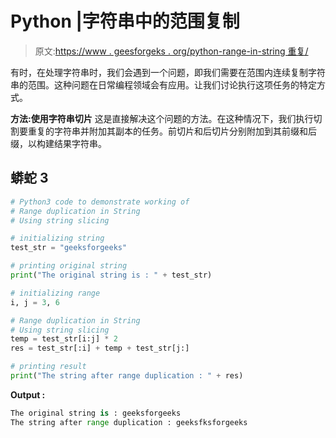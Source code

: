 # Python |字符串中的范围复制

> 原文:[https://www . geesforgeks . org/python-range-in-string 重复/](https://www.geeksforgeeks.org/python-range-duplication-in-string/)

有时，在处理字符串时，我们会遇到一个问题，即我们需要在范围内连续复制字符串的范围。这种问题在日常编程领域会有应用。让我们讨论执行这项任务的特定方式。

**方法:使用字符串切片**
这是直接解决这个问题的方法。在这种情况下，我们执行切割要重复的字符串并附加其副本的任务。前切片和后切片分别附加到其前缀和后缀，以构建结果字符串。

## 蟒蛇 3

```py
# Python3 code to demonstrate working of 
# Range duplication in String
# Using string slicing

# initializing string
test_str = "geeksforgeeks"

# printing original string
print("The original string is : " + test_str)

# initializing range 
i, j = 3, 6

# Range duplication in String
# Using string slicing
temp = test_str[i:j] * 2 
res = test_str[:i] + temp + test_str[j:]

# printing result 
print("The string after range duplication : " + res) 
```

**Output :**

```py
The original string is : geeksforgeeks
The string after range duplication : geeksfksforgeeks

```